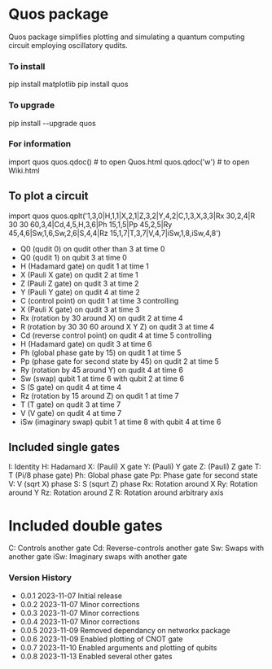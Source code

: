 # Quos package

Quos package simplifies plotting and simulating a quantum computing circuit employing oscillatory qudits.

### To install

pip install matplotlib
pip install quos

### To upgrade

pip install --upgrade quos

### For information

import quos
quos.qdoc() # to open Quos.html
quos.qdoc('w') # to open Wiki.html

## To plot a circuit

import quos
quos.qplt('1,3,0|H,1,1|X,2,1|Z,3,2|Y,4,2|C,1,3,X,3,3|Rx 30,2,4|R 30 30 60,3,4|Cd,4,5,H,3,6|Ph 15,1,5|Pp 45,2,5|Ry 45,4,6|Sw,1,6,Sw,2,6|S,4,4|Rz 15,1,7|T,3,7|V,4,7|iSw,1,8,iSw,4,8')

- Q0 (qudit 0) on qudit other than 3 at time 0
- Q0 (qudit 1) on qubit 3 at time 0
- H (Hadamard gate) on qudit 1 at time 1
- X (Pauli X gate) on qudit 2 at time 1
- Z (Pauli Z gate) on qudit 3 at time 2
- Y (Pauli Y gate) on qudit 4 at time 2
- C (control point) on qudit 1 at time 3 controlling
- X (Pauli X gate) on qudit 3 at time 3
- Rx (rotation by 30 around X) on qudit 2 at time 4
- R (rotation by 30 30 60 around X Y Z) on qudit 3 at time 4
- Cd (reverse control point) on qudit 4 at time 5 controlling
- H (Hadamard gate) on qudit 3 at time 6
- Ph (global phase gate by 15) on qudit 1 at time 5
- Pp (phase gate for second state by 45) on qudit 2 at time 5
- Ry (rotation by 45 around Y) on qudit 4 at time 6
- Sw (swap) qubit 1 at time 6 with qubit 2 at time 6
- S (S gate) on qudit 4 at time 4
- Rz (rotation by 15 around Z) on qudit 1 at time 7
- T (T gate) on qudit 3 at time 7
- V (V gate) on qudit 4 at time 7
- iSw (imaginary swap) qubit 1 at time 8 with qubit 4 at time 6

## Included single gates

I: Identity
H: Hadamard
X: (Pauli) X gate
Y: (Pauli) Y gate
Z: (Pauli) Z gate
T: T (Pi/8 phase gate)
Ph: Global phase gate
Pp: Phase gate for second state
V: V (sqrt X) phase
S: S (squrt Z) phase
Rx: Rotation around X
Ry: Rotation around Y
Rz: Rotation around Z
R: Rotation around arbitrary axis

# Included double gates

C: Controls another gate
Cd: Reverse-controls another gate
Sw: Swaps with another gate
iSw: Imaginary swaps with another gate

### Version History

- 0.0.1 2023-11-07 Initial release
- 0.0.2 2023-11-07 Minor corrections
- 0.0.3 2023-11-07 Minor corrections
- 0.0.4 2023-11-07 Minor corrections
- 0.0.5 2023-11-09 Removed dependancy on networkx package
- 0.0.6 2023-11-09 Enabled plotting of CNOT gate
- 0.0.7 2023-11-10 Enabled arguments and plotting of qubits
- 0.0.8 2023-11-13 Enabled several other gates
